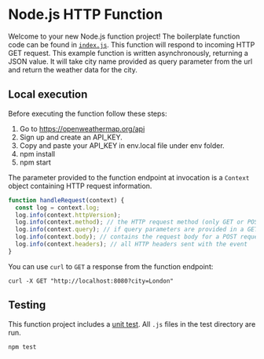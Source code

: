 # Node.js HTTP Function

Welcome to your new Node.js function project! The boilerplate function code can be found in [`index.js`](./index.js). This function will respond to incoming HTTP GET request. This example function is written asynchronously, returning a JSON value. It will take city name provided as query parameter from the url and return the weather data for the city.

## Local execution

Before executing the function follow these steps:
1. Go to https://openweathermap.org/api
2. Sign up and create an API_KEY.
3. Copy and paste your API_KEY in env.local file under env folder.
4. npm install
5. npm start

The parameter provided to the function endpoint at invocation is a `Context` object containing HTTP request information.

```js
function handleRequest(context) {
  const log = context.log;
  log.info(context.httpVersion);
  log.info(context.method); // the HTTP request method (only GET or POST supported)
  log.info(context.query); // if query parameters are provided in a GET request
  log.info(context.body); // contains the request body for a POST request
  log.info(context.headers); // all HTTP headers sent with the event
}
```
You can use `curl` to `GET` a response from the function endpoint:

```console
curl -X GET "http://localhost:8080?city=London"
```

## Testing

This function project includes a [unit test](./test/test.js). All `.js` files in the test directory are run.

```console
npm test
```
